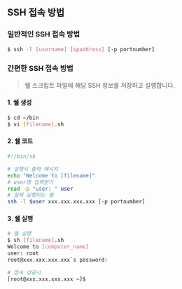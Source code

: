 ## SSH 접속 방법

### 일반적인 SSH 접속 방법
```sh
$ ssh -l [username] [ipaddress] [-p portnumber]
```

### 간편한 SSH 접속 방법
> 쉘 스크립트 파일에 해당 SSH 정보를 저장하고 실행합니다.

#### 1. 쉘 생성
```sh
$ cd ~/bin
$ vi [filename].sh
```
#### 2. 쉘 코드
```sh
#!/bin/sh

# 실행시 출력 메시지
echo "Welcome to [filename]"
# user명 입력받기
read -p "user: " user
# 실제 실행되는 쉘
ssh -l $user xxx.xxx.xxx.xxx [-p portnumber]
```
#### 3. 쉘 실행
```sh
# 쉘 실행
$ sh [filename].sh
Welcome to [computer_name]
user: root
root@xxx.xxx.xxx.xxx`s password: 

# 접속 성공시
[root@xxx.xxx.xxx.xxx ~]$
```
